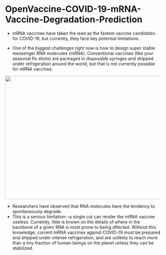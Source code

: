 # OpenVaccine-COVID-19-mRNA-Vaccine-Degradation-Prediction

-  mRNA vaccines have taken the lead as the fastest vaccine candidates for COVID-19, but currently, they face key potential limitations. 

- One of the biggest challenges right now is how to design super stable messenger RNA molecules (mRNA). Conventional vaccines (like your seasonal flu shots) are packaged in disposable syringes and shipped under refrigeration around the world, but that is not currently possible for mRNA vaccines.

<center><img src='https://storage.googleapis.com/kaggle-media/competitions/Stanford/banner%20(2).png' height=400 width=650/></center>

- Researchers have observed that RNA molecules have the tendency to spontaneously degrade. 
- This is a serious limitation--a single cut can render the mRNA vaccine useless. Currently, little is known on the details of where in the backbone of a given RNA is most prone to being affected. Without this knowledge, current mRNA vaccines against COVID-19 must be prepared and shipped under intense refrigeration, and are unlikely to reach more than a tiny fraction of human beings on the planet unless they can be stabilized.

